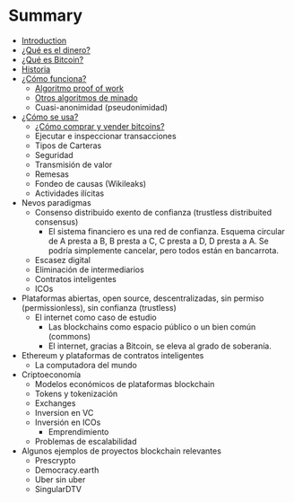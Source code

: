 # Summary

* [Introduction](README.md)
* [¿Qué es el dinero?](que-es-el-dinero.md)
* [¿Qué es Bitcoin?](que-es-bitcoin.md)
* [Historia](historia.md)
* [¿Cómo funciona?](como-funciona.md)
  * [Algoritmo proof of work](como-funciona/algoritmo-proof-of-work.md)
  * [Otros algoritmos de minado](como-funciona/otros-algoritmos-de-minado.md)
  * Cuasi-anonimidad \(pseudonimidad\)
* [¿Cómo se usa?](como-se-usa.md)
  * [¿Cómo comprar y vender bitcoins?](como-se-usa/como-comprar-y-vender-bitcoins.md)
  * Ejecutar e inspeccionar transacciones
  * Tipos de Carteras
  * Seguridad
  * Transmisión de valor
  * Remesas
  * Fondeo de causas \(Wikileaks\)
  * Actividades ilícitas
* Nevos paradigmas
  * Consenso distribuido exento de confianza \(trustless distribuited consensus\)
    * El sistema financiero es una red de confianza. Esquema circular de A presta a B, B presta a C, C presta a D, D presta a A. Se podría simplemente cancelar, pero todos están en bancarrota.
  * Escasez digital
  * Eliminación de intermediarios
  * Contratos inteligentes
  * ICOs
* Plataformas abiertas, open source, descentralizadas, sin permiso \(permissionless\), sin confianza \(trustless\)
  * El internet como caso de estudio
    * Las blockchains como espacio público o un bien común \(commons\)
    * El internet, gracias a Bitcoin, se eleva al grado de soberanía.
* Ethereum y plataformas de contratos inteligentes
  * La computadora del mundo
* Criptoeconomía
  * Modelos económicos de plataformas blockchain
  * Tokens y tokenización
  * Exchanges
  * Inversion en VC
  * Inversión en ICOs
    * Emprendimiento
  * Problemas de escalabilidad
* Algunos ejemplos de proyectos blockchain relevantes
  * Prescrypto
  * Democracy.earth
  * Uber sin uber
  * SingularDTV



